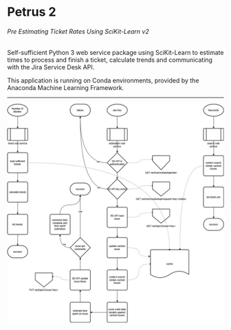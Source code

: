 # Petrus 2
###### Pre Estimating Ticket Rates Using SciKit-Learn v2

Self-sufficient Python 3 web service package using SciKit-Learn to estimate times to process and finish a ticket, calculate trends and communicating with the Jira Service Desk API.

This application is running on Conda environments, provided by the Anaconda Machine Learning Framework.

___

![Petrus 2 Flow Chart](src/petrus_v2.jpg "Petrus 2 Flow Chart")